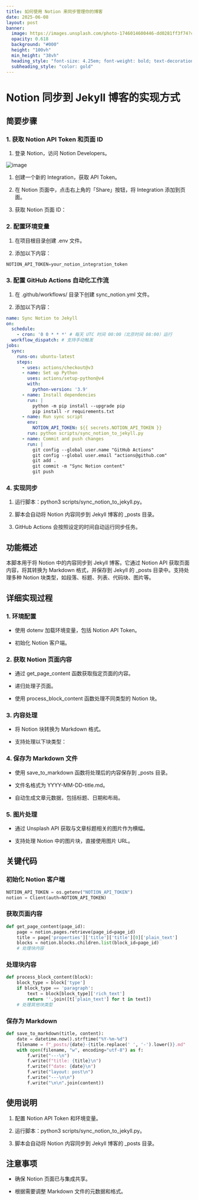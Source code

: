 ```yaml
---
title: 如何使用 Notion 来同步管理你的博客
date: 2025-06-08
layout: post
banner:
  image: https://images.unsplash.com/photo-1746014600446-dd0281ff3f74?crop=entropy&cs=tinysrgb&fit=max&fm=jpg&ixid=M3w2OTIwMzJ8MHwxfHJhbmRvbXx8fHx8fHx8fDE3NDkzNTcwOTJ8&ixlib=rb-4.1.0&q=80&w=1080
  opacity: 0.618
  background: "#000"
  height: "100vh"
  min_height: "38vh"
  heading_style: "font-size: 4.25em; font-weight: bold; text-decoration: underline"
  subheading_style: "color: gold"
---
```


# Notion 同步到 Jekyll 博客的实现方式

## 简要步骤

### 1. 获取 Notion API Token 和页面 ID

1. 登录 Notion，访问 Notion Developers。

![image](https://prod-files-secure.s3.us-west-2.amazonaws.com/a7a0cc5a-89b9-4cda-8686-1fba0ca52f40/d19c1afe-dea5-4312-9333-786b0ba83054/image.png?X-Amz-Algorithm=AWS4-HMAC-SHA256&X-Amz-Content-Sha256=UNSIGNED-PAYLOAD&X-Amz-Credential=ASIAZI2LB4664F7UC6NF%2F20250608%2Fus-west-2%2Fs3%2Faws4_request&X-Amz-Date=20250608T043131Z&X-Amz-Expires=3600&X-Amz-Security-Token=IQoJb3JpZ2luX2VjEKj%2F%2F%2F%2F%2F%2F%2F%2F%2F%2FwEaCXVzLXdlc3QtMiJHMEUCIEPFvMA1SxD9PAqjuxDzuP0kst3PXolzFFn2a7gkTNnRAiEAxk1TCxhpjyjivL%2FE6wXEG0rrlngdMwsuxNQuhyAfd%2FAqiAQIgf%2F%2F%2F%2F%2F%2F%2F%2F%2F%2FARAAGgw2Mzc0MjMxODM4MDUiDFMrShJZvtTJ%2BSwnJyrcA%2F1XMVv2Ij%2FBzcP7%2BYIeqnOzZjkftxr8gno%2BWnWIumIpLnrfMZVXK7O2TwO1OOfmrqBxDTHEsAYt5yuuYpegOlEsVNiUoOA04ER4BTvDifolVdVvZ4pGdrOVSJrBBYLTJ2DWjW%2F8TG7t2WjU5c4rPPEwAgq204rsUu2WvIfdWjn%2F7iBApj9fiQ2heSBYieXdnbTjNbfzo%2BhAepzrNH3nqGvbxg9HIXdPI%2BX%2Fr%2F0vEfChe0mH3LEyGfR6JQTfA7iXzFYhA7NUZiYr%2BsU2zSNf6MYTOI%2FTRqjfDtHi6BZD5rLtC%2B3rT1o4SgLwH6evGQ3e6zgwTr9cTWDSK6kyhs1lzuhSQ5eTzp9cJo8MUlp5QyCarb7BIKl6aVKtX%2FeT278uaQ%2F7QWVeHk%2F0bNioTUGpIaigwgaGMRPnhqJUZNNx9vi25inLq3fdQTitACex3hqOMfc2Brm539Xab3PP%2BBoD55mrtSiXPSdEo9QOygATA50tiS4%2F9Ew7HKCqc2%2FzJTGZbfA1YP%2B8XodOrVhuATaEvl%2BsdkW4rUbzkwy3PVNQEb%2BshCV2bXGtKR2YI%2BBazzqgOIryxmzV7%2Bl118I0O5Xnes8TVuB6gPq2dPMn%2FqPMW56nb4Qdwdm0%2FeXs71ccMNick8IGOqUBp02ukMKrIMJ18lSGqz6c8vJ8t%2FKxb6ZbTPeUd9XabgSKUP9YyIiTaBbb8cQX6lAIoZtQ1a2T19DoDjL35pDJIxJs2zRzz5rXPRlDus%2FnzwNpAlZmP%2B8gakgaoihMpmsdWUwNIMhA2Wkt7UElXS%2FZjDUhH2P4RjYZKOaC16SUWnHLaZHgfQh1IYM6%2FtvHl1DLF9th1GeqQ8CCZuo03vOcjiE%2Fpldb&X-Amz-Signature=644d0ac9d2f13bea42156ccb1bff30ecd702d0d1b29ef2bd4f38acd53f51601d&X-Amz-SignedHeaders=host&x-id=GetObject)

1. 创建一个新的 Integration，获取 API Token。

1. 在 Notion 页面中，点击右上角的「Share」按钮，将 Integration 添加到页面。

1. 获取 Notion 页面 ID：


### 2. 配置环境变量

1. 在项目根目录创建 .env 文件。

1. 添加以下内容：

```javascript
NOTION_API_TOKEN=your_notion_integration_token
```

### 3. 配置 GitHub Actions 自动化工作流

1. 在 .github/workflows/ 目录下创建 sync_notion.yml 文件。

1. 添加以下内容：

```yaml
name: Sync Notion to Jekyll
on:
  schedule:
    - cron: '0 0 * * *' # 每天 UTC 时间 00:00（北京时间 08:00）运行
  workflow_dispatch: # 支持手动触发
jobs:
  sync:
    runs-on: ubuntu-latest
    steps:
      - uses: actions/checkout@v3
      - name: Set up Python
        uses: actions/setup-python@v4
        with:
          python-version: '3.9'
      - name: Install dependencies
        run: |
          python -m pip install --upgrade pip
          pip install -r requirements.txt
      - name: Run sync script
        env:
          NOTION_API_TOKEN: ${{ secrets.NOTION_API_TOKEN }}
        run: python scripts/sync_notion_to_jekyll.py
      - name: Commit and push changes
        run: |
          git config --global user.name "GitHub Actions"
          git config --global user.email "actions@github.com"
          git add .
          git commit -m "Sync Notion content"
          git push
```

### 4. 实现同步

1. 运行脚本：python3 scripts/sync_notion_to_jekyll.py。

1. 脚本会自动将 Notion 内容同步到 Jekyll 博客的 _posts 目录。

1. GitHub Actions 会按照设定的时间自动运行同步任务。

## 功能概述

本脚本用于将 Notion 中的内容同步到 Jekyll 博客。它通过 Notion API 获取页面内容，将其转换为 Markdown 格式，并保存到 Jekyll 的 _posts 目录中。支持处理多种 Notion 块类型，如段落、标题、列表、代码块、图片等。

## 详细实现过程

### 1. 环境配置

- 使用 dotenv 加载环境变量，包括 Notion API Token。

- 初始化 Notion 客户端。

### 2. 获取 Notion 页面内容

- 通过 get_page_content 函数获取指定页面的内容。

- 递归处理子页面。

- 使用 process_block_content 函数处理不同类型的 Notion 块。

### 3. 内容处理

- 将 Notion 块转换为 Markdown 格式。

- 支持处理以下块类型：


### 4. 保存为 Markdown 文件

- 使用 save_to_markdown 函数将处理后的内容保存到 _posts 目录。

- 文件名格式为 YYYY-MM-DD-title.md。

- 自动生成文章元数据，包括标题、日期和布局。

### 5. 图片处理

- 通过 Unsplash API 获取与文章标题相关的图片作为横幅。

- 支持处理 Notion 中的图片块，直接使用图片 URL。

## 关键代码

### 初始化 Notion 客户端

```python
NOTION_API_TOKEN = os.getenv("NOTION_API_TOKEN")
notion = Client(auth=NOTION_API_TOKEN)
```

### 获取页面内容

```python
def get_page_content(page_id):
    page = notion.pages.retrieve(page_id=page_id)
    title = page['properties']['title']['title'][0]['plain_text']
    blocks = notion.blocks.children.list(block_id=page_id)
    # 处理块内容
```

### 处理块内容

```python
def process_block_content(block):
    block_type = block['type']
    if block_type == 'paragraph':
        text = block[block_type]['rich_text']
        return ''.join([t['plain_text'] for t in text])
    # 处理其他块类型
```

### 保存为 Markdown

```python
def save_to_markdown(title, content):
    date = datetime.now().strftime("%Y-%m-%d")
    filename = f"_posts/{date}-{title.replace(' ', '-').lower()}.md"
    with open(filename, "w", encoding="utf-8") as f:
        f.write("---\n")
        f.write(f"title: {title}\n")
        f.write(f"date: {date}\n")
        f.write("layout: post\n")
        f.write("---\n\n")
        f.write("\n\n".join(content))
```

## 使用说明

1. 配置 Notion API Token 和环境变量。

1. 运行脚本：python3 scripts/sync_notion_to_jekyll.py。

1. 脚本会自动将 Notion 内容同步到 Jekyll 博客的 _posts 目录。

## 注意事项

- 确保 Notion 页面已与集成共享。

- 根据需要调整 Markdown 文件的元数据和格式。